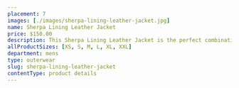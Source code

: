 ```yaml
---
placement: 7
images: [./images/sherpa-lining-leather-jacket.jpg]
name: Sherpa Lining Leather Jacket
price: $150.00
description: This Sherpa Lining Leather Jacket is the perfect combination of style and functionality. The exterior of the jacket is made from high-quality leather, giving it a rugged and confident look, while the sherpa lining also adds a stylish touch, with its lush texture visible at the collar and cuffs.
allProductSizes: [XS, S, M, L, XL, XXL]
department: mens
type: outerwear
slug: sherpa-lining-leather-jacket
contentType: product details
---
```

